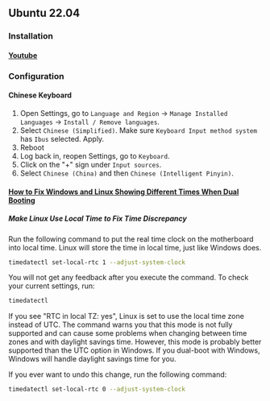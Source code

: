 ## Ubuntu 22.04



### Installation

#### [Youtube](https://www.youtube.com/playlist?list=PLGZ6M30GmbVM6qM-t1w5V0XBpHc_mNKYj)



### Configuration

#### Chinese Keyboard

1. Open Settings, go to `Language and Region` -> `Manage Installed Languages` -> `Install / Remove languages`.
2. Select `Chinese (Simplified)`. Make sure `Keyboard Input method system` has `Ibus` selected. Apply.
3. Reboot
4. Log back in, reopen Settings, go to `Keyboard`.
5. Click on the "+" sign under `Input sources`.
6. Select `Chinese (China)` and then `Chinese (Intelligent Pinyin)`.



#### [How to Fix Windows and Linux Showing Different Times When Dual Booting](https://www.howtogeek.com/323390/how-to-fix-windows-and-linux-showing-different-times-when-dual-booting/#:~:text=By%20default%2C%20Windows%20assumes%20the,make%20Windows%20use%20UTC%20time.)

##### Make Linux Use Local Time to Fix Time Discrepancy

Run the following command to put the real time clock on the motherboard into local time. Linux will store the time in local time, just like Windows does.

```bash
timedatectl set-local-rtc 1 --adjust-system-clock
```

You will not get any feedback after you execute the command. To check your current settings, run:

```bash
timedatectl
```

If you see "RTC in local TZ: yes", Linux is set to use the local time zone instead of UTC. The command warns you that this mode is not fully supported and can cause some problems when changing between time zones and with daylight savings time. However, this mode is probably better supported than the UTC option in Windows. If you dual-boot with Windows, Windows will handle daylight savings time for you.

If you ever want to undo this change, run the following command:

```bash
timedatectl set-local-rtc 0 --adjust-system-clock
```

